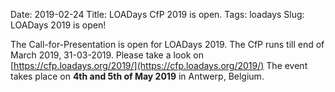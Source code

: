 Date: 2019-02-24
Title: LOADays CfP 2019 is open.
Tags: loadays
Slug: LOADays 2019 is open!

The Call-for-Presentation is open for LOADays 2019.
The CfP runs till end of March 2019, 31-03-2019.
Please take a look on [https://cfp.loadays.org/2019/](https://cfp.loadays.org/2019/)
The event takes place on __4th and 5th of May 2019__ in Antwerp, Belgium.
